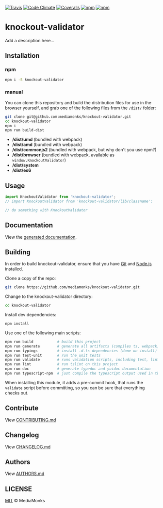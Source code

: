 [![Travis](https://img.shields.io/travis/mediamonks/knockout-validator.svg?maxAge=2592000)](https://travis-ci.org/mediamonks/knockout-validator)
[![Code Climate](https://img.shields.io/codeclimate/github/mediamonks/knockout-validator.svg?maxAge=2592000)](https://codeclimate.com/github/mediamonks/knockout-validator)
[![Coveralls](https://img.shields.io/coveralls/mediamonks/knockout-validator.svg?maxAge=2592000)](https://coveralls.io/github/mediamonks/knockout-validator?branch=master)
[![npm](https://img.shields.io/npm/v/knockout-validator.svg?maxAge=2592000)](https://www.npmjs.com/package/knockout-validator)
[![npm](https://img.shields.io/npm/dm/knockout-validator.svg?maxAge=2592000)](https://www.npmjs.com/package/knockout-validator)

# knockout-validator

Add a description here...


## Installation

### npm

```sh
npm i -S knockout-validator
```

### manual

You can clone this repository and build the distribution files for use in
the browser yourself, and grab one of the following files from the
`/dist/` folder:

```sh
git clone git@github.com:mediamonks/knockout-validator.git
cd knockout-validator
npm i
npm run build-dist
```

- **/dist/umd** (bundled with webpack)
- **/dist/amd** (bundled with webpack)
- **/dist/commonjs2** (bundled with webpack, but why don't you use npm?)
- **/dist/browser** (bundled with webpack, available as `window.KnockoutValidator`)
- **/dist/system**
- **/dist/es6**

## Usage

```ts
import KnockoutValidator from 'knockout-validator';
// import KnockoutValidator from 'knockout-validator/lib/classname';

// do something with KnockoutValidator
```


## Documentation

View the [generated documentation](https://rawgit.com/mediamonks/knockout-validator/master/doc/typedoc/index.html).


## Building

In order to build knockout-validator, ensure that you have [Git](http://git-scm.com/downloads)
and [Node.js](http://nodejs.org/) installed.

Clone a copy of the repo:
```sh
git clone https://github.com/mediamonks/knockout-validator.git
```

Change to the knockout-validator directory:
```sh
cd knockout-validator
```

Install dev dependencies:
```sh
npm install
```

Use one of the following main scripts:
```sh
npm run build   		# build this project
npm run generate   		# generate all artifacts (compiles ts, webpack, docs and coverage)
npm run typings			# install .d.ts dependencies (done on install)
npm run test-unit    	# run the unit tests
npm run validate		# runs validation scripts, including test, lint and coverage check
npm run lint			# run tslint on this project
npm run doc				# generate typedoc and yuidoc documentation
npm run typescript-npm	# just compile the typescript output used in the npm module
```

When installing this module, it adds a pre-commit hook, that runs the `validate`
script before committing, so you can be sure that everything checks out.

## Contribute

View [CONTRIBUTING.md](./CONTRIBUTING.md)


## Changelog

View [CHANGELOG.md](./CHANGELOG.md)


## Authors

View [AUTHORS.md](./AUTHORS.md)


## LICENSE

[MIT](./LICENSE) © MediaMonks


